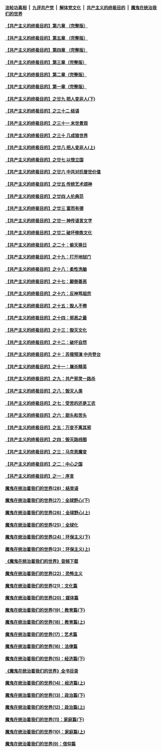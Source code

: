 

####  [法轮功真相](../../../../basic/blob/master/README.md?t=04141330) &nbsp;|&nbsp; [九评共产党](../../../../9ping.md/blob/master/README.md?t=04141330) &nbsp;|&nbsp; [解体党文化](../../../../jtdwh.md/blob/master/README.md?t=04141330)  &nbsp;|&nbsp; [共产主义的终极目的](../../../../gczydzjmd.md/blob/master/README.md?t=04141330) &nbsp;|&nbsp; [魔鬼在统治我们的世界](../../../../mgztzwmdsj.md/blob/master/README.md?t=04141330) 

#### [【共产主义的终极目的】第六章 （完整版）](../pages/nsc422/n11428913.md?t=04141330) 

#### [【共产主义的终极目的】第五章 （完整版）](../pages/nsc422/n11428912.md?t=04141330) 

#### [【共产主义的终极目的】第四章 （完整版）](../pages/nsc422/n11428907.md?t=04141330) 

#### [【共产主义的终极目的】第三章（完整版）](../pages/nsc422/n11428848.md?t=04141330) 

#### [【共产主义的终极目的】第二章（完整版）](../pages/nsc422/n11428831.md?t=04141330) 

#### [【共产主义的终极目的】第一章（完整版）](../pages/nsc422/n11417651.md?t=04141330) 

#### [【共产主义的终极目的】之廿九 把人变非人(下)](../pages/nsc422/n11344140.md?t=04141330) 

#### [【共产主义的终极目的】之三十二 结语](../pages/nsc422/n11360535.md?t=04141330) 

#### [【共产主义的终极目的】之三十一 末世景观](../pages/nsc422/n11351129.md?t=04141330) 

#### [【共产主义的终极目的】之三十 几成狼世界](../pages/nsc422/n11348280.md?t=04141330) 

#### [【共产主义的终极目的】之廿八 把人变非人(上)](../pages/nsc422/n11340492.md?t=04141330) 

#### [【共产主义的终极目的】之廿七 以恨立国](../pages/nsc422/n11336944.md?t=04141330) 

#### [【共产主义的终极目的】之廿六 中共对抗普世价值](../pages/nsc422/n11324785.md?t=04141330) 

#### [【共产主义的终极目的】之廿五 传统艺术颂神](../pages/nsc422/n11296396.md?t=04141330) 

#### [【共产主义的终极目的】之廿四 人伦典范](../pages/nsc422/n11296397.md?t=04141330) 

#### [【共产主义的终极目的】之廿三 富而有德](../pages/nsc422/n11283598.md?t=04141330) 

#### [【共产主义的终极目的】之廿一 神传语言文字](../pages/nsc422/n11263265.md?t=04141330) 

#### [【共产主义的终极目的】之廿二 破坏修炼文化](../pages/nsc422/n11245728.md?t=04141330) 

#### [【共产主义的终极目的】之二十：偷天换日](../pages/nsc422/n11238846.md?t=04141330) 

#### [【共产主义的终极目的】之十九：打开地狱门](../pages/nsc422/n11206376.md?t=04141330) 

#### [【共产主义的终极目的】之十八：柔性洗脑](../pages/nsc422/n11199994.md?t=04141330) 

#### [【共产主义的终极目的】之十七：颠倒善恶](../pages/nsc422/n11179782.md?t=04141330) 

#### [【共产主义的终极目的】之十六：反神骂祖宗](../pages/nsc422/n11166798.md?t=04141330) 

#### [【共产主义的终极目的】之十五：毁人不倦](../pages/nsc422/n11166792.md?t=04141330) 

#### [【共产主义的终极目的】之十四：邪恶之最](../pages/nsc422/n11150249.md?t=04141330) 

#### [【共产主义的终极目的】之十三：毁灭文化](../pages/nsc422/n11135227.md?t=04141330) 

#### [【共产主义的终极目的】之十二：破坏自然](../pages/nsc422/n11135214.md?t=04141330) 

#### [【共产主义的终极目的】之十：苏俄预演 中共登台](../pages/nsc422/n11118424.md?t=04141330) 

#### [【共产主义的终极目的】之十一：屠杀精英](../pages/nsc422/n11118442.md?t=04141330) 

#### [【共产主义的终极目的】之九：共产邪灵一路杀](../pages/nsc422/n11114139.md?t=04141330) 

#### [【共产主义的终极目的】之八：毁灭人类](../pages/nsc422/n11108503.md?t=04141330) 

#### [【共产主义的终极目的】之七：受苦的还是工农](../pages/nsc422/n11101809.md?t=04141330) 

#### [【共产主义的终极目的】之六：甜头和苦头](../pages/nsc422/n11096971.md?t=04141330) 

#### [【共产主义的终极目的】之五：万变不离其邪](../pages/nsc422/n11091285.md?t=04141330) 

#### [【共产主义的终极目的】之四：毁灭路线图](../pages/nsc422/n11086284.md?t=04141330) 

#### [【共产主义的终极目的】之三：马克思魔变](../pages/nsc422/n11061941.md?t=04141330) 

#### [【共产主义的终极目的】之二：中心之国](../pages/nsc422/n11047728.md?t=04141330) 

#### [【共产主义的终极目的】之一：序言](../pages/nsc422/n11086077.md?t=04141330) 

#### [魔鬼在统治着我们的世界(28)：结束语](../pages/nsc422/n10936246.md?t=04141330) 

#### [魔鬼在统治着我们的世界(27)：全球野心(下)](../pages/nsc422/n10928319.md?t=04141330) 

#### [魔鬼在统治着我们的世界(26)：全球野心(上)](../pages/nsc422/n10900318.md?t=04141330) 

#### [魔鬼在统治着我们的世界(25)：全球化](../pages/nsc422/n10788205.md?t=04141330) 

#### [魔鬼在统治着我们的世界(24)：环保主义(下)](../pages/nsc422/n10695307.md?t=04141330) 

#### [魔鬼在统治着我们的世界(23)：环保主义(上)](../pages/nsc422/n10688613.md?t=04141330) 

#### [《魔鬼在统治着我们的世界》音频下载](../pages/nsc422/n10635553.md?t=04141330) 

#### [魔鬼在统治着我们的世界(22)：恐怖主义](../pages/nsc422/n10614727.md?t=04141330) 

#### [魔鬼在统治着我们的世界(21)：文化篇](../pages/nsc422/n10597706.md?t=04141330) 

#### [魔鬼在统治着我们的世界(20)：媒体篇](../pages/nsc422/n10586579.md?t=04141330) 

#### [魔鬼在统治着我们的世界(19)：教育篇(下)](../pages/nsc422/n10564808.md?t=04141330) 

#### [魔鬼在统治着我们的世界(18)：教育篇(上)](../pages/nsc422/n10526970.md?t=04141330) 

#### [魔鬼在统治着我们的世界(17)：艺术篇](../pages/nsc422/n10499093.md?t=04141330) 

#### [魔鬼在统治着我们的世界(16)：法律篇](../pages/nsc422/n10485969.md?t=04141330) 

#### [魔鬼在统治着我们的世界(15)：经济篇(下)](../pages/nsc422/n10469975.md?t=04141330) 

#### [《魔鬼在统治着我们的世界》全书目录](../pages/nsc422/n10464261.md?t=04141330) 

#### [魔鬼在统治着我们的世界(14)：经济篇(上)](../pages/nsc422/n10457370.md?t=04141330) 

#### [魔鬼在统治着我们的世界(13)：政治篇(下)](../pages/nsc422/n10448270.md?t=04141330) 

#### [魔鬼在统治着我们的世界(12)：政治篇(上)](../pages/nsc422/n10444576.md?t=04141330) 

#### [魔鬼在统治着我们的世界(11)：家庭篇(下)](../pages/nsc422/n10440961.md?t=04141330) 

#### [魔鬼在统治着我们的世界(10)：家庭篇(上)](../pages/nsc422/n10435448.md?t=04141330) 

#### [魔鬼在统治着我们的世界(9)：信仰篇](../pages/nsc422/n10432159.md?t=04141330) 

